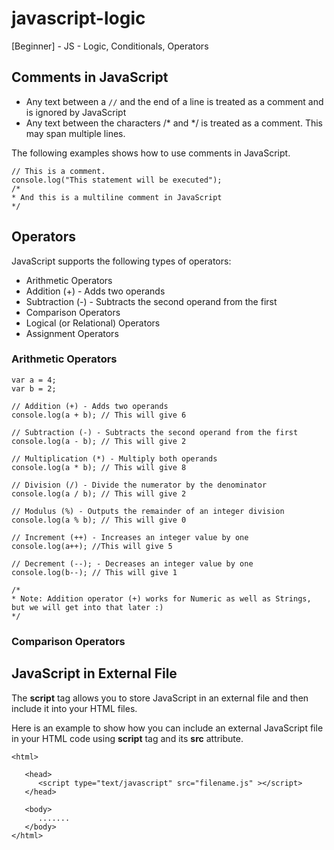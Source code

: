 # javascript-logic
[Beginner] - JS - Logic, Conditionals, Operators

## Comments in JavaScript
- Any text between a `//` and the end of a line is treated as a comment and is ignored by JavaScript
- Any text between the characters /* and */ is treated as a comment. This may span multiple lines.

The following examples shows how to use comments in JavaScript.
```
// This is a comment. 
console.log("This statement will be executed");
/*
* And this is a multiline comment in JavaScript
*/
```

## Operators
JavaScript supports the following types of operators:
- Arithmetic Operators
 - Addition (+) - Adds two operands
 - Subtraction (-) - Subtracts the second operand from the first
- Comparison Operators
- Logical (or Relational) Operators
- Assignment Operators

### Arithmetic Operators

```
var a = 4;
var b = 2;

// Addition (+) - Adds two operands
console.log(a + b); // This will give 6

// Subtraction (-) - Subtracts the second operand from the first
console.log(a - b); // This will give 2

// Multiplication (*) - Multiply both operands
console.log(a * b); // This will give 8

// Division (/) - Divide the numerator by the denominator
console.log(a / b); // This will give 2

// Modulus (%) - Outputs the remainder of an integer division
console.log(a % b); // This will give 0

// Increment (++) - Increases an integer value by one
console.log(a++); //This will give 5

// Decrement (--); - Decreases an integer value by one
console.log(b--); // This will give 1

/*
* Note: Addition operator (+) works for Numeric as well as Strings, but we will get into that later :)
*/
```

### Comparison Operators


## JavaScript in External File
The **script** tag allows you to store JavaScript in an external file and then include it into your HTML files.

Here is an example to show how you can include an external JavaScript file in your HTML code using **script** tag and its **src** attribute.

```
<html>

   <head>
      <script type="text/javascript" src="filename.js" ></script>
   </head>
   
   <body>
      .......
   </body>
</html>
```

